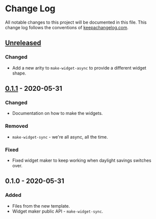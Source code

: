 # Change Log
All notable changes to this project will be documented in this file. This change log follows the conventions of [keepachangelog.com](http://keepachangelog.com/).

## [Unreleased]
### Changed
- Add a new arity to `make-widget-async` to provide a different widget shape.

## [0.1.1] - 2020-05-31
### Changed
- Documentation on how to make the widgets.

### Removed
- `make-widget-sync` - we're all async, all the time.

### Fixed
- Fixed widget maker to keep working when daylight savings switches over.

## 0.1.0 - 2020-05-31
### Added
- Files from the new template.
- Widget maker public API - `make-widget-sync`.

[Unreleased]: https://github.com/your-name/budget-calculator-api/compare/0.1.1...HEAD
[0.1.1]: https://github.com/your-name/budget-calculator-api/compare/0.1.0...0.1.1
